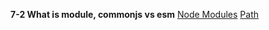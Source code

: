 **7-2 What is module, commonjs vs esm**
[Node Modules](https://www.freecodecamp.org/news/what-are-node-modules/)
[Path](https://nodejs.org/dist/latest-v20.x/docs/api/path.html)